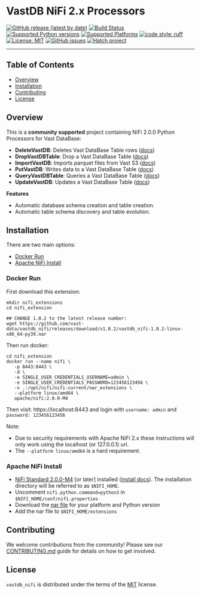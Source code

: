 # VastDB NiFi 2.x Processors

[![GitHub release (latest by date)](https://img.shields.io/github/v/release/vast-data/vastdb_nifi?style=flat-square)](https://github.com/vast-data/vastdb_nifi/releases)
[![Build Status](https://github.com/vast-data/vastdb_nifi/actions/workflows/main.yml/badge.svg)](https://github.com/vast-data/vastdb_nifi/actions/workflows/main.yml)
[![Supported Python versions](https://img.shields.io/badge/Python-3.9%20|%203.10%20|%203.11-blue)](https://www.python.org/)
[![Supported Platforms](https://img.shields.io/badge/platform-MacOS%20ARM64%20|%20linux%20AMD64-lightgrey)](https://www.python.org/)
[![code style: ruff](https://img.shields.io/badge/code%20style-ruff-4B4483.svg)](https://github.com/astral-sh/ruff)
[![License: MIT](https://img.shields.io/badge/License-MIT-yellow.svg)](https://opensource.org/licenses/MIT)
[![GitHub issues](https://img.shields.io/github/issues/vast-data/vastdb_nifi)](https://github.com/vast-data/vastdb_nifi/issues)
[![Hatch project](https://img.shields.io/badge/%F0%9F%A5%9A-Hatch-4051b5.svg)](https://github.com/pypa/hatch)

-----

## Table of Contents

- [Overview](#overview)
- [Installation](#installation)
- [Contributing](#contributing)
- [License](#license)

## Overview

This is a **community supported** project containing NiFi 2.0.0 Python Processors for Vast DataBase:

- **DeleteVastDB**: Deletes Vast DataBase Table rows ([docs](./docs/DeleteVastDB.md))
- **DropVastDBTable**: Drop a Vast DataBase Table ([docs](./docs/DropVastDBTable.md))
- **ImportVastDB**: Imports parquet files from Vast S3 ([docs](./docs/ImportVastDB.md))
- **PutVastDB**: Writes data to a Vast DataBase Table ([docs](./docs/PutVastDB.md))
- **QueryVastDBTable**: Queries a Vast DataBase Table ([docs](./docs/QueryVastDBTable.md))
- **UpdateVastDB**: Updates a Vast DataBase Table ([docs](./docs/UpdateVastDB.md))

**Features**

- Automatic database schema creation and table creation.
- Automatic table schema discovery and table evolution.

## Installation

There are two main options:

- [Docker Run](#docker-run)
- [Apache NiFi Install](#apache-nifi-install)

### Docker Run

First download this extension:

```
mkdir nifi_extensions
cd nifi_extension

## CHANGE 1.0.2 to the latest release number:
wget https://github.com/vast-data/vastdb_nifi/releases/download/v1.0.2/vastdb_nifi-1.0.2-linux-x86_64-py39.nar
```

Then run docker:

```
cd nifi_extension
docker run --name nifi \
   -p 8443:8443 \
   -d \
   -e SINGLE_USER_CREDENTIALS_USERNAME=admin \
   -e SINGLE_USER_CREDENTIALS_PASSWORD=123456123456 \
   -v .:/opt/nifi/nifi-current/nar_extensions \
   --platform linux/amd64 \
   apache/nifi:2.0.0-M4
```

Then visit: https://localhost:8443 and login with `username: admin` and `password: 123456123456`

Note:
- Due to security requirements with Apache NiFi 2.x these instructions will only work using the localhost (or 127.0.0.1) url.
- The `--platform linux/amd64` is a hard requirement. 

### Apache NiFi Install

 - [NiFi Standard 2.0.0-M4](https://nifi.apache.org/download/) [or later] installed ([install docs](https://nifi.apache.org/docs/nifi-docs/html/getting-started.html#downloading-and-installing-nifi)).  The installation directory will be referred to as `$NIFI_HOME`.
 - Uncomment `nifi.python.command=python3` in `$NIFI_HOME/conf/nifi.properties`
 - Download the [nar file](https://github.com/vast-data/vastdb_nifi/releases/latest) for your platform and Python version
 - Add the nar file to `$NIFI_HOME/extensions`

## Contributing

We welcome contributions from the community!  Please see our [CONTRIBUTING.md](./CONTRIBUTING.md) guide for details on how to get involved. 

## License

`vastdb_nifi` is distributed under the terms of the [MIT](https://spdx.org/licenses/MIT.html) license.
